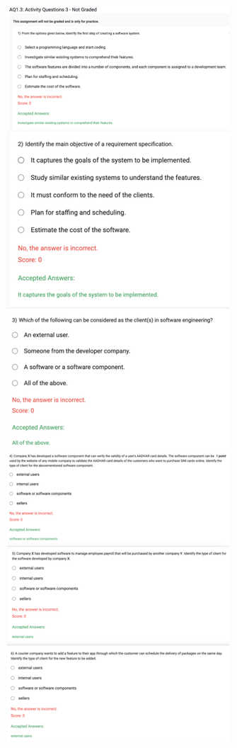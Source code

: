 ![](2023-09-27-06-56-42.png)
![](2023-09-27-06-57-07.png)
![](2023-09-27-06-57-47.png)
![](2023-09-27-06-58-05.png)
![](2023-09-27-06-59-24.png)
![](2023-09-27-06-59-47.png)